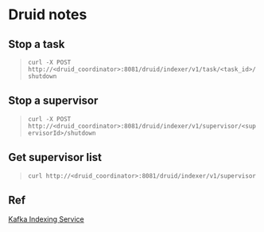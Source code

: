 # Druid notes


## Stop a task

>`curl -X POST http://<druid_coordinator>:8081/druid/indexer/v1/task/<task_id>/shutdown`

## Stop a supervisor

> `curl -X POST http://<druid_coordinator>:8081/druid/indexer/v1/supervisor/<supervisorId>/shutdown`

## Get supervisor list
> `curl http://<druid_coordinator>:8081/druid/indexer/v1/supervisor`



## Ref
[Kafka Indexing Service](http://druid.io/docs/latest/development/extensions-core/kafka-ingestion.html)
